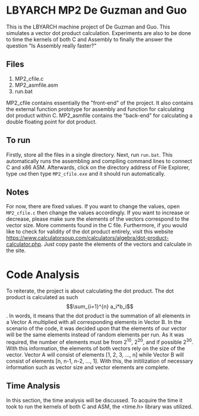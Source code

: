 # LBYARCH MP2 De Guzman and Guo

This is the LBYARCH machine project of De Guzman and Guo. This simulates a vector dot product calculation. Experiments are also to be done to time the kernels of both C and Assembly to finally the answer the question "Is Assembly really faster?"

## Files
1. MP2_cfile.c
2. MP2_asmfile.asm
3. run.bat

MP2_cfile contains essentially the "front-end" of the project. It also contains the external function prototype for assembly and function for calculating dot product within C. MP2_asmfile contains the "back-end" for calculating a double floating point for dot product.

## To run
Firstly, store all the files in a single directory. 
Next, run `run.bat`. This automatically runs the assembling and compiling command lines to connect C and x86 ASM. Afterwards, click on the directory address of File Explorer, type `cmd` then type `MP2_cfile.exe` and it should run automatically.

## Notes
For now, there are fixed values. If you want to change the values, open `MP2_cfile.c` then change the values accordingly. If you want to increase or decrease, please make sure the elements of the vectors correspond to the vector size. 
More comments found in the C file. 
Furthermore, if you would like to check for validity of the dot product entirely, visit this website https://www.calculatorsoup.com/calculators/algebra/dot-product-calculator.php.
Just copy paste the elements of the vectors and calculate in the site.

# Code Analysis

To reiterate, the project is about calculating the dot product. The dot product is calculated as such $$\sum_{i=1}^{n} a_i*b_i$$. In words, it means that the dot product is the summation of all elements in a Vector A multiplied with all corresponding elements in Vector B. In the scenario of the code, it was decided upon that the elements of our vector will be the same elements instead of random elements per run. As it was required, the number of elements must be from 2<sup>10</sup>, 2<sup>20</sup>, and if possible 2<sup>30</sup>. With this information, the elements of both vectors rely on the size of the vector. Vector A will consist of elements [1, 2, 3, ..., n] while Vector B will consist of elements [n, n-1, n-2, ..., 1]. With this, the initilization of necessary information such as vector size and vector elements are complete.

## Time Analysis

In this section, the time analysis will be discussed. To acquire the time it took to run the kernels of both C and ASM, the <time.h> library was utilized. 
